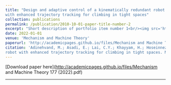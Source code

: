 ```yaml
---
title: "Design and adaptive control of a kinematically redundant robot
with enhanced trajectory tracking for climbing in tight spaces"
collection: publications
permalink: /publication/2010-10-01-paper-title-number-2
excerpt: "Short description of portfolio item number 1<br/><img src='http://academicpages.github.io/images/Bogiebot'>"
date: 2022-01-01
venue: 'Mechanism and Machine Theory'
paperurl: 'http://academicpages.github.io/files/Mechanism and Machine Theory 177 (2022).pdf' 
citation: 'Adinehvand, M.; Asadi, E.; Lai, C.Y.; Khayyam, H.; Hoseinnezhad, R. Design and adaptive control of a kinematically redundant
robot with enhanced trajectory tracking for climbing in tight spaces. Mech. Mach. Theory 2022, 177, 104994 .'
---
```



[Download paper here](http://academicpages.github.io/files/Mechanism and Machine Theory 177 (2022).pdf)



---





